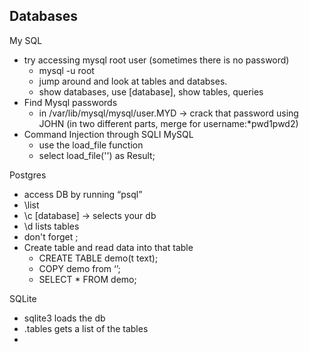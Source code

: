 ## Databases
My SQL
* try accessing mysql root user (sometimes there is no password)
   	* mysql -u root
   	* jump around and look at tables and databses.
   	* show databases, use [database], show tables, queries
* Find Mysql passwords
   	* in /var/lib/mysql/mysql/user.MYD -> crack that password using JOHN (in two different parts, merge for username:*pwd1pwd2)
* Command Injection through SQLI MySQL
   	* use the load_file function
   	* select load_file('<FILE-PATH>') as Result;

Postgres
* access DB by running “psql”
* \list
* \c [database] -> selects your db
* \d lists tables
* don't forget ;
* Create table and read data into that table
   	* CREATE TABLE demo(t text);
   	* COPY demo from ‘<FILEPATH>’;
   	* SELECT * FROM demo;

SQLite
* sqlite3 <filename> loads the db
* .tables gets a list of the tables
* 

